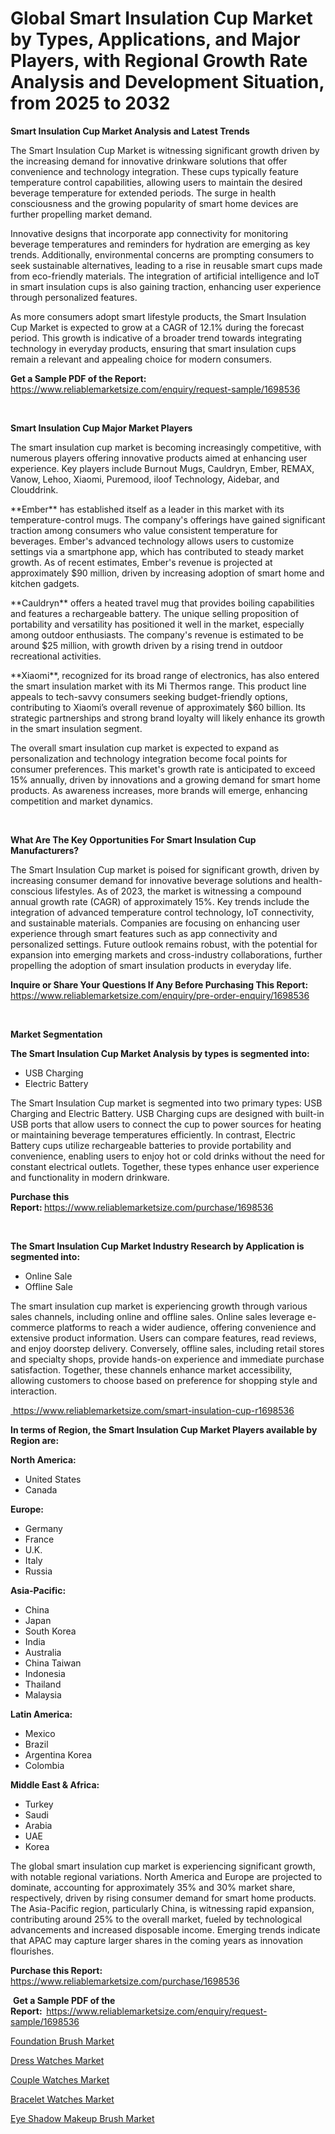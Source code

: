 <p><h1>Global Smart Insulation Cup Market by Types, Applications, and Major Players, with Regional Growth Rate Analysis and Development Situation, from 2025 to 2032</h1></p><p><strong>Smart Insulation Cup Market Analysis and Latest Trends</strong></p>
<p><p>The Smart Insulation Cup Market is witnessing significant growth driven by the increasing demand for innovative drinkware solutions that offer convenience and technology integration. These cups typically feature temperature control capabilities, allowing users to maintain the desired beverage temperature for extended periods. The surge in health consciousness and the growing popularity of smart home devices are further propelling market demand.</p><p>Innovative designs that incorporate app connectivity for monitoring beverage temperatures and reminders for hydration are emerging as key trends. Additionally, environmental concerns are prompting consumers to seek sustainable alternatives, leading to a rise in reusable smart cups made from eco-friendly materials. The integration of artificial intelligence and IoT in smart insulation cups is also gaining traction, enhancing user experience through personalized features.</p><p>As more consumers adopt smart lifestyle products, the Smart Insulation Cup Market is expected to grow at a CAGR of 12.1% during the forecast period. This growth is indicative of a broader trend towards integrating technology in everyday products, ensuring that smart insulation cups remain a relevant and appealing choice for modern consumers.</p></p>
<p><strong>Get a Sample PDF of the Report:&nbsp;</strong> <a href="https://www.reliablemarketsize.com/enquiry/request-sample/1698536?utm_campaign=1131&utm_medium=2&utm_source=Github&utm_content=ia&utm_term=05042025&utm_id=smart-insulation-cup">https://www.reliablemarketsize.com/enquiry/request-sample/1698536</a></p>
<p>&nbsp;</p>
<p><strong>Smart Insulation Cup Major Market Players</strong></p>
<p><p>The smart insulation cup market is becoming increasingly competitive, with numerous players offering innovative products aimed at enhancing user experience. Key players include Burnout Mugs, Cauldryn, Ember, REMAX, Vanow, Lehoo, Xiaomi, Puremood, iloof Technology, Aidebar, and Clouddrink.</p><p>**Ember** has established itself as a leader in this market with its temperature-control mugs. The company's offerings have gained significant traction among consumers who value consistent temperature for beverages. Ember's advanced technology allows users to customize settings via a smartphone app, which has contributed to steady market growth. As of recent estimates, Ember's revenue is projected at approximately $90 million, driven by increasing adoption of smart home and kitchen gadgets.</p><p>**Cauldryn** offers a heated travel mug that provides boiling capabilities and features a rechargeable battery. The unique selling proposition of portability and versatility has positioned it well in the market, especially among outdoor enthusiasts. The company's revenue is estimated to be around $25 million, with growth driven by a rising trend in outdoor recreational activities.</p><p>**Xiaomi**, recognized for its broad range of electronics, has also entered the smart insulation market with its Mi Thermos range. This product line appeals to tech-savvy consumers seeking budget-friendly options, contributing to Xiaomi’s overall revenue of approximately $60 billion. Its strategic partnerships and strong brand loyalty will likely enhance its growth in the smart insulation segment.</p><p>The overall smart insulation cup market is expected to expand as personalization and technology integration become focal points for consumer preferences. This market's growth rate is anticipated to exceed 15% annually, driven by innovations and a growing demand for smart home products. As awareness increases, more brands will emerge, enhancing competition and market dynamics.</p></p>
<p>&nbsp;</p>
<p><strong>What Are The Key Opportunities For Smart Insulation Cup Manufacturers?</strong></p>
<p><p>The Smart Insulation Cup market is poised for significant growth, driven by increasing consumer demand for innovative beverage solutions and health-conscious lifestyles. As of 2023, the market is witnessing a compound annual growth rate (CAGR) of approximately 15%. Key trends include the integration of advanced temperature control technology, IoT connectivity, and sustainable materials. Companies are focusing on enhancing user experience through smart features such as app connectivity and personalized settings. Future outlook remains robust, with the potential for expansion into emerging markets and cross-industry collaborations, further propelling the adoption of smart insulation products in everyday life.</p></p>
<p><strong>Inquire or Share Your Questions If Any Before Purchasing This Report:</strong> <a href="https://www.reliablemarketsize.com/enquiry/pre-order-enquiry/1698536?utm_campaign=1131&utm_medium=2&utm_source=Github&utm_content=ia&utm_term=05042025&utm_id=smart-insulation-cup">https://www.reliablemarketsize.com/enquiry/pre-order-enquiry/1698536</a></p>
<p>&nbsp;</p>
<p><strong>Market Segmentation</strong></p>
<p><strong>The Smart Insulation Cup Market Analysis by types is segmented into:</strong></p>
<p><ul><li>USB Charging</li><li>Electric Battery</li></ul></p>
<p><p>The Smart Insulation Cup market is segmented into two primary types: USB Charging and Electric Battery. USB Charging cups are designed with built-in USB ports that allow users to connect the cup to power sources for heating or maintaining beverage temperatures efficiently. In contrast, Electric Battery cups utilize rechargeable batteries to provide portability and convenience, enabling users to enjoy hot or cold drinks without the need for constant electrical outlets. Together, these types enhance user experience and functionality in modern drinkware.</p></p>
<p><strong>Purchase this Report:&nbsp;</strong><a href="https://www.reliablemarketsize.com/purchase/1698536?utm_campaign=1131&utm_medium=2&utm_source=Github&utm_content=ia&utm_term=05042025&utm_id=smart-insulation-cup">https://www.reliablemarketsize.com/purchase/1698536</a></p>
<p>&nbsp;</p>
<p><strong>The Smart Insulation Cup Market Industry Research by Application is segmented into:</strong></p>
<p><ul><li>Online Sale</li><li>Offline Sale</li></ul></p>
<p><p>The smart insulation cup market is experiencing growth through various sales channels, including online and offline sales. Online sales leverage e-commerce platforms to reach a wider audience, offering convenience and extensive product information. Users can compare features, read reviews, and enjoy doorstep delivery. Conversely, offline sales, including retail stores and specialty shops, provide hands-on experience and immediate purchase satisfaction. Together, these channels enhance market accessibility, allowing customers to choose based on preference for shopping style and interaction.</p></p>
<p><a href="https://www.reliablemarketsize.com/smart-insulation-cup-r1698536?utm_campaign=1131&utm_medium=2&utm_source=Github&utm_content=ia&utm_term=05042025&utm_id=smart-insulation-cup">&nbsp;https://www.reliablemarketsize.com/smart-insulation-cup-r1698536</a></p>
<p><strong>In terms of Region, the Smart Insulation Cup Market Players available by Region are:</strong></p>
<p>
    <p> <strong> North America: </strong>
        <ul>
            <li>United States</li>
            <li>Canada</li>
        </ul>
        </p> 
    <p> <strong> Europe: </strong>
        <ul>
            <li>Germany</li>
            <li>France</li>
            <li>U.K.</li>
            <li>Italy</li>
            <li>Russia</li>
        </ul>
        </p> 
    <p> <strong> Asia-Pacific: </strong>
        <ul>
            <li>China</li>
            <li>Japan</li>
            <li>South Korea</li>
            <li>India</li>
            <li>Australia</li>
            <li>China Taiwan</li>
            <li>Indonesia</li>
            <li>Thailand</li>
            <li>Malaysia</li>
        </ul>
        </p> 
    <p> <strong> Latin America: </strong>
        <ul>
            <li>Mexico</li>
            <li>Brazil</li>
            <li>Argentina Korea</li>
            <li>Colombia</li>
        </ul>
        </p> 
    <p> <strong> Middle East & Africa: </strong>
        <ul>
            <li>Turkey</li>
            <li>Saudi</li>
            <li>Arabia</li>
            <li>UAE</li>
            <li>Korea</li>
        </ul>
    </p>
    </p>
<p><p>The global smart insulation cup market is experiencing significant growth, with notable regional variations. North America and Europe are projected to dominate, accounting for approximately 35% and 30% market share, respectively, driven by rising consumer demand for smart home products. The Asia-Pacific region, particularly China, is witnessing rapid expansion, contributing around 25% to the overall market, fueled by technological advancements and increased disposable income. Emerging trends indicate that APAC may capture larger shares in the coming years as innovation flourishes.</p></p>
<p><strong>Purchase this Report: </strong><a href="https://www.reliablemarketsize.com/purchase/1698536?utm_campaign=1131&utm_medium=2&utm_source=Github&utm_content=ia&utm_term=05042025&utm_id=smart-insulation-cup">https://www.reliablemarketsize.com/purchase/1698536</a></p>
<p>&nbsp;<strong>Get a Sample PDF of the Report:&nbsp;&nbsp;</strong><a href="https://www.reliablemarketsize.com/enquiry/request-sample/1698536?utm_campaign=1131&utm_medium=2&utm_source=Github&utm_content=ia&utm_term=05042025&utm_id=smart-insulation-cup">https://www.reliablemarketsize.com/enquiry/request-sample/1698536</a></p>
<p><strong></strong></p>
<p><p><a href="https://github.com/nyanikumchu/Market-Research-Report-List-1/blob/main/foundation-brush-market.md?utm_campaign=1131&utm_medium=2&utm_source=Github&utm_content=ia&utm_term=05042025&utm_id=smart-insulation-cup">Foundation Brush Market</a></p><p><a href="https://github.com/papnider/Market-Research-Report-List-1/blob/main/dress-watches-market.md?utm_campaign=1131&utm_medium=2&utm_source=Github&utm_content=ia&utm_term=05042025&utm_id=smart-insulation-cup">Dress Watches Market</a></p><p><a href="https://github.com/foustzelmsdv/Market-Research-Report-List-1/blob/main/couple-watches-market.md?utm_campaign=1131&utm_medium=2&utm_source=Github&utm_content=ia&utm_term=05042025&utm_id=smart-insulation-cup">Couple Watches Market</a></p><p><a href="https://github.com/dagnewopus/Market-Research-Report-List-1/blob/main/bracelet-watches-market.md?utm_campaign=1131&utm_medium=2&utm_source=Github&utm_content=ia&utm_term=05042025&utm_id=smart-insulation-cup">Bracelet Watches Market</a></p><p><a href="https://github.com/suebabuhai/Market-Research-Report-List-1/blob/main/eye-shadow-makeup-brush-market.md?utm_campaign=1131&utm_medium=2&utm_source=Github&utm_content=ia&utm_term=05042025&utm_id=smart-insulation-cup">Eye Shadow Makeup Brush Market</a></p></p>